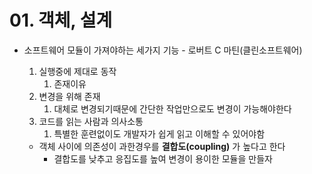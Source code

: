 # 01. 객체, 설계

- 소프트웨어 모듈이 가져야하는 세가지 기능 - 로버트 C 마틴(클린소프트웨어)
    1. 실행중에 제대로 동작
        1. 존재이유
    2. 변경을 위해 존재
        1. 대체로 변경되기때문에 간단한 작업만으로도 변경이 가능해야한다
    3. 코드를 읽는 사람과 의사소통
        1. 특별한 훈련없이도 개발자가 쉽게 읽고 이해할 수 있어야함

    - 객체 사이에 의존성이 과한경우를 **결합도(coupling)** 가 높다고 한다
        - 결합도를 낮추고 응집도를 높여 변경이 용이한 모듈을 만들자